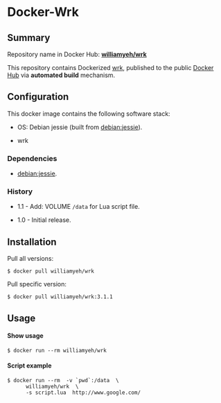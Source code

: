 Docker-Wrk
============

## Summary

Repository name in Docker Hub: **[williamyeh/wrk](https://registry.hub.docker.com/u/williamyeh/wrk/)**

This repository contains Dockerized [wrk](https://github.com/wg/wrk), published to the public [Docker Hub](https://registry.hub.docker.com/) via **automated build** mechanism.



## Configuration

This docker image contains the following software stack:

- OS: Debian jessie (built from [debian:jessie](https://registry.hub.docker.com/_/debian/)).

- wrk


### Dependencies

- [debian:jessie](https://registry.hub.docker.com/_/debian/).


### History

- 1.1 - Add: VOLUME `/data` for Lua script file.

- 1.0 - Initial release.


## Installation

Pull all versions:

   ```
   $ docker pull williamyeh/wrk
   ```

Pull specific version:

   ```
   $ docker pull williamyeh/wrk:3.1.1
   ```



## Usage


#### Show usage

```
$ docker run --rm williamyeh/wrk
```


#### Script example

```
$ docker run --rm  -v `pwd`:/data  \
      williamyeh/wrk  \
      -s script.lua  http://www.google.com/
```
